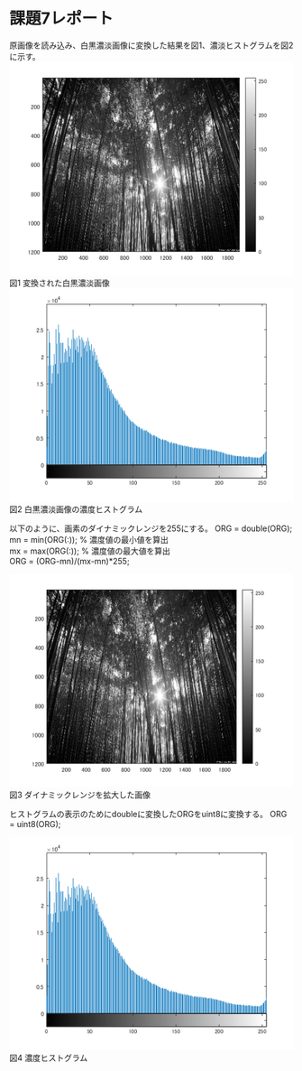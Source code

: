 # 課題7レポート
原画像を読み込み、白黒濃淡画像に変換した結果を図1、濃淡ヒストグラムを図2に示す。
![原画像](https://github.com/r-takano/lecture_image_processing/blob/master/picture/kadai7/kadai7_1.png)  
図1 変換された白黒濃淡画像
![原画像](https://github.com/r-takano/lecture_image_processing/blob/master/picture/kadai7/kadai7_2.png)  
図2 白黒濃淡画像の濃度ヒストグラム

以下のように、画素のダイナミックレンジを255にする。
ORG = double(ORG);  
mn = min(ORG(:)); % 濃度値の最小値を算出  
mx = max(ORG(:)); % 濃度値の最大値を算出  
ORG = (ORG-mn)/(mx-mn)*255;  

![原画像](https://github.com/r-takano/lecture_image_processing/blob/master/picture/kadai7/kadai7_3.png)  
図3 ダイナミックレンジを拡大した画像

ヒストグラムの表示のためにdoubleに変換したORGをuint8に変換する。
ORG = uint8(ORG);

![原画像](https://github.com/r-takano/lecture_image_processing/blob/master/picture/kadai7/kadai7_4.png)  
図4 濃度ヒストグラム
